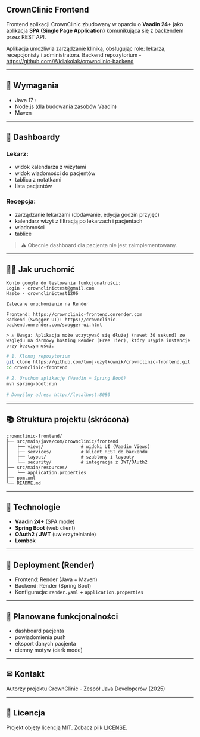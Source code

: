 ## CrownClinic Frontend


Frontend aplikacji CrownClinic zbudowany w oparciu o **Vaadin 24+** jako aplikacja **SPA (Single Page Application)** komunikująca się z backendem przez REST API.

Aplikacja umożliwia zarządzanie kliniką, obsługując role: lekarza, recepcjonisty i administratora.
Backend repozytorium - https://github.com/Widlakolak/crownclinic-backend

---

## 📄 Wymagania

- Java 17+
- Node.js (dla budowania zasobów Vaadin)
- Maven

---

## 🏑 Dashboardy

### Lekarz:

- widok kalendarza z wizytami
- widok wiadomości do pacjentów
- tablica z notatkami
- lista pacjentów

### Recepcja:

- zarządzanie lekarzami (dodawanie, edycja godzin przyjęć)
- kalendarz wizyt z filtracją po lekarzach i pacjentach
- wiadomości
- tablice

> ⚠ Obecnie dashboard dla pacjenta nie jest zaimplementowany.

---

## 🏃‍♂️ Jak uruchomić

```
Konto google do testowania funkcjonalności:
Login - crownclinictest@gmail.com
Hasło - crownclinictest1206
```

```
Zalecane uruchomienie na Render

Frontend: https://crownclinic-frontend.onrender.com
Backend (Swagger UI): https://crownclinic-backend.onrender.com/swagger-ui.html

> ⚠ Uwaga: Aplikacja może wczytywać się dłużej (nawet 30 sekund) ze względu na darmowy hosting Render (Free Tier), który usypia instancje przy bezczynności.
```

```bash
# 1. Klonuj repozytorium
git clone https://github.com/twoj-uzytkownik/crownclinic-frontend.git
cd crownclinic-frontend

# 2. Uruchom aplikację (Vaadin + Spring Boot)
mvn spring-boot:run

# Domyślny adres: http://localhost:8080
```

---

## 📚 Struktura projektu (skrócona)

```
crownclinic-frontend/
├── src/main/java/com/crownclinic/frontend
│   ├── views/              # widoki UI (Vaadin Views)
│   ├── services/           # klient REST do backendu
│   ├── layout/             # szablony i layouty
│   └── security/           # integracja z JWT/OAuth2
├── src/main/resources/
│   └── application.properties
├── pom.xml
└── README.md
```

---

## 🚸 Technologie

- **Vaadin 24+** (SPA mode)
- **Spring Boot** (web client)
- **OAuth2 / JWT** (uwierzytelnianie)
- **Lombok**

---

## 💪 Deployment (Render)

- Frontend: Render (Java + Maven)
- Backend: Render (Spring Boot)
- Konfiguracja: `render.yaml` + `application.properties`

---

## 🔄 Planowane funkcjonalności

- dashboard pacjenta
- powiadomienia push
- eksport danych pacjenta
- ciemny motyw (dark mode)

---

## ✉ Kontakt

Autorzy projektu CrownClinic - Zespół Java Developerów (2025)

---

## 📅 Licencja

Projekt objęty licencją MIT. Zobacz plik [LICENSE](LICENSE).
